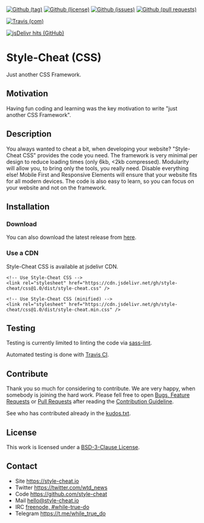 <!--
name: README.md
description: This file contains important information for the repository.
author: style-cheat.io
contact: hello@style-cheat.io
license: BSD-3-Clause
-->

<!-- github shields -->
[![Github (tag)](https://img.shields.io/github/tag/style-cheat/css.svg)](https://github.com/style-cheat/css/tags)
[![Github (license)](https://img.shields.io/github/license/style-cheat/css.svg)](https://github.com/style-cheat/css/blob/master/LICENSE)
[![Github (issues)](https://img.shields.io/github/issues/style-cheat/css.svg)](https://github.com/style-cheat/css/issues)
[![Github (pull requests)](https://img.shields.io/github/issues-pr/style-cheat/css.svg)](https://github.com/style-cheat/css/pulls)
<!-- travis shields -->
[![Travis (com)](https://img.shields.io/travis/com/style-cheat/css.svg)](https://travis-ci.com/style-cheat/css)
<!-- cdn shields -->
[![jsDelivr hits (GitHub)](https://img.shields.io/jsdelivr/gh/hm/style-cheat/css.svg)](https://cdn.jsdelivr.net/gh/style-cheat/css@1.0/dist/style-cheat.css)

# Style-Cheat (CSS)

Just another CSS Framework.

## Motivation

Having fun coding and learning was the key motivation to write "just another
CSS Framework".

## Description

You always wanted to cheat a bit, when developing your website?
"Style-Cheat CSS" provides the code you need. The framework is very minimal per
design to reduce loading times (only 6kb, <2kb compressed). Modularity will
allow you, to bring only the tools, you really need. Disable everything else!
Mobile First and Responsive Elements will ensure that your website fits for all
modern devices. The code is also easy to learn, so you can focus on your website
and not on the framework.

## Installation

### Download

You can also download the latest release from
[here](https://github.com/style-cheat/css/releases).

### Use a CDN

Style-Cheat CSS is available at jsdelivr CDN.

```
<!-- Use Style-Cheat CSS -->
<link rel="stylesheet" href="https://cdn.jsdelivr.net/gh/style-cheat/css@1.0/dist/style-cheat.css" />

<!-- Use Style-Cheat CSS (minified) -->
<link rel="stylesheet" href="https://cdn.jsdelivr.net/gh/style-cheat/css@1.0/dist/style-cheat.min.css" />
```

## Testing

Testing is currently limited to linting the code via
[sass-lint](https://github.com/sasstools/sass-lint).

Automated testing is done with [Travis CI](https://travis-ci.com).

## Contribute

Thank you so much for considering to contribute. We are very happy, when somebody
is joining the hard work. Please fell free to open
[Bugs, Feature Requests](https://github.com/style-cheat/css/issues)
or [Pull Requests](https://github.com/style-cheat/css/pulls) after
reading the [Contribution Guideline](https://github.com/while-true-do/doc-library/blob/master/docs/CONTRIBUTING.md).

See who has contributed already in the [kudos.txt](./kudos.txt).

## License

This work is licensed under a [BSD-3-Clause License](https://opensource.org/licenses/BSD-3-Clause).

## Contact

-   Site <https://style-cheat.io>
-   Twitter <https://twitter.com/wtd_news>
-   Code <https://github.com/style-cheat>
-   Mail [hello@style-cheat.io](mailto:hello@style-cheat.io)
-   IRC [freenode, #while-true-do](https://webchat.freenode.net/?channels=while-true-do)
-   Telegram <https://t.me/while_true_do>
